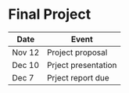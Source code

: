 # Final Project

| Date | Event | 
|-|-|
| Nov 12  | Project proposal |
| Dec 10  | Prject presentation | 
| Dec 7   | Prject report due | 
 
